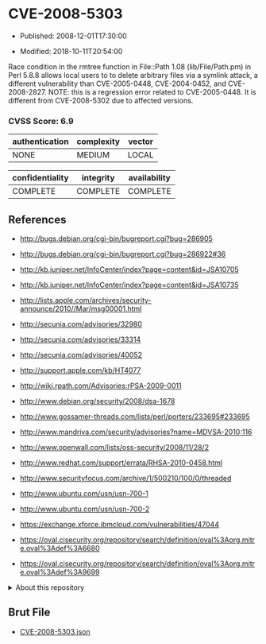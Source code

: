 # CVE-2008-5303

- Published: 2008-12-01T17:30:00

- Modified: 2018-10-11T20:54:00

Race condition in the rmtree function in File::Path 1.08 (lib/File/Path.pm) in Perl 5.8.8 allows local users to to delete arbitrary files via a symlink attack, a different vulnerability than CVE-2005-0448, CVE-2004-0452, and CVE-2008-2827. NOTE: this is a regression error related to CVE-2005-0448. It is different from CVE-2008-5302 due to affected versions.

### CVSS Score: **6.9**

| authentication | complexity | vector |
| --- | --- | --- |
| NONE | MEDIUM | LOCAL |

| confidentiality | integrity | availability |
| --- | --- | --- |
| COMPLETE | COMPLETE | COMPLETE |

## References

* http://bugs.debian.org/cgi-bin/bugreport.cgi?bug=286905

* http://bugs.debian.org/cgi-bin/bugreport.cgi?bug=286922#36

* http://kb.juniper.net/InfoCenter/index?page=content&id=JSA10705

* http://kb.juniper.net/InfoCenter/index?page=content&id=JSA10735

* http://lists.apple.com/archives/security-announce/2010//Mar/msg00001.html

* http://secunia.com/advisories/32980

* http://secunia.com/advisories/33314

* http://secunia.com/advisories/40052

* http://support.apple.com/kb/HT4077

* http://wiki.rpath.com/Advisories:rPSA-2009-0011

* http://www.debian.org/security/2008/dsa-1678

* http://www.gossamer-threads.com/lists/perl/porters/233695#233695

* http://www.mandriva.com/security/advisories?name=MDVSA-2010:116

* http://www.openwall.com/lists/oss-security/2008/11/28/2

* http://www.redhat.com/support/errata/RHSA-2010-0458.html

* http://www.securityfocus.com/archive/1/500210/100/0/threaded

* http://www.ubuntu.com/usn/usn-700-1

* http://www.ubuntu.com/usn/usn-700-2

* https://exchange.xforce.ibmcloud.com/vulnerabilities/47044

* https://oval.cisecurity.org/repository/search/definition/oval%3Aorg.mitre.oval%3Adef%3A6680

* https://oval.cisecurity.org/repository/search/definition/oval%3Aorg.mitre.oval%3Adef%3A9699

<details>
<summary>About this repository</summary> 

  This repository is part of the project [Live Hack CVE](https://github.com/Live-Hack-CVE). Main website can be found [www.live-hack.org](https://www.live-hack.org) 
  
  Made by [Sn0wAlice](https://github.com/Sn0wAlice) for the people that care about security and need to have a feed of the latest CVEs. Hope you enjoy it, don't forget to star the repo and follow me on [Twitter](https://twitter.com/Sn0wAlice) and [Github](https://github.com/Sn0wAlice). And that is my [personnal website](https://www.alice-snow.me/)

  - [Home Page](https://github.com/Live-Hack-CVE)
  - [Framework](https://github.com/Live-Hack-CVE/cve-framework)
  - [CVE database](https://github.com/Live-Hack-CVE/full_database)
  - [Changelog](https://github.com/Live-Hack-CVE/Changelog)
</details>

## Brut File

* [CVE-2008-5303.json](https://raw.githubusercontent.com/Live-Hack-CVE/full_database/main/cves/2008/CVE-2008-5303.json)

